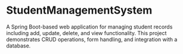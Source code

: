 # StudentManagementSystem
A Spring Boot-based web application for managing student records including add, update, delete, and view functionality. This project demonstrates CRUD operations, form handling, and integration with a database.
